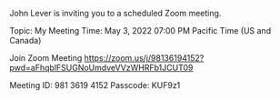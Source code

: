 John Lever is inviting you to a scheduled Zoom meeting.

Topic: My Meeting
Time: May 3, 2022 07:00 PM Pacific Time (US and Canada)

Join Zoom Meeting
https://zoom.us/j/98136194152?pwd=aFhqblFSUGNoUmdveVVzWHRFb1JCUT09

Meeting ID: 981 3619 4152
Passcode: KUF9z1
